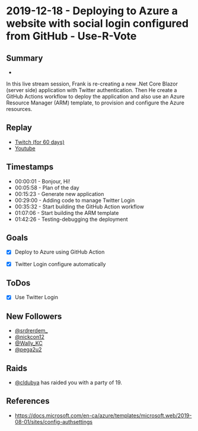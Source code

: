 
# 2019-12-18 - Deploying to Azure a website with social login configured from GitHub - Use-R-Vote

## Summary
-

In this live stream session, Frank is re-creating a new .Net Core Blazor (server side) application with Twitter authentication. Then He create a GitHub Actions workflow to deploy the application and also use an Azure Resource Manager (ARM) template, to provision and configure the Azure resources.

## Replay


- [Twitch (for 60 days)](https://www.twitch.tv/videos/523260156)
- [Youtube](https://youtu.be/IGBJC5Y8s8U)


## Timestamps


- 00:00:01 - Bonjour, Hi!
- 00:05:58 - Plan of the day
- 00:15:23 - Generate new application
- 00:29:00 - Adding code to manage Twitter Login
- 00:35:32 - Start building the GitHub Action workflow
- 01:07:06 - Start building the ARM template
- 01:42:26 - Testing-debugging the deployment


Goals
-----

- [X] Deploy to Azure using GitHub Action
- [X] Twitter Login configure automatically



ToDos
-----
- [X] Use Twitter Login


New Followers
-------------

- [@srdrerdem_](https://www.twitch.tv/srdrerdem_)
- [@nickcon12](https://www.twitch.tv/nickcon12)
- [@Wally_KC](https://www.twitch.tv/Wally_KC)
- [@pega2u2](https://www.twitch.tv/pega2u2)


Raids
---------------

- [@cldubya](https://www.twitch.tv/cldubya) has raided you with a party of 19.




References
----------

- https://docs.microsoft.com/en-ca/azure/templates/microsoft.web/2019-08-01/sites/config-authsettings